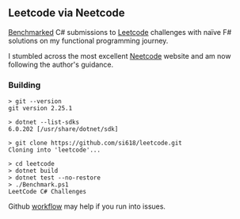 ## Leetcode via Neetcode

[Benchmarked](si618.github.io/leetcode/dev/bench) C# submissions to [Leetcode](leetcode.com) challenges with naïve F# solutions on my functional programming journey.

I stumbled across the most excellent [Neetcode](neetcode.io) website and am now following the author's guidance.

### Building

```
> git --version
git version 2.25.1

> dotnet --list-sdks
6.0.202 [/usr/share/dotnet/sdk]

> git clone https://github.com/si618/leetcode.git
Cloning into 'leetcode'...

> cd leetcode
> dotnet build
> dotnet test --no-restore
> ./Benchmark.ps1
LeetCode C# Challenges
```

Github [workflow](https://github.com/si618/leetcode/actions/workflows/workflow.yml) may help if you run into issues. 
